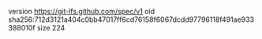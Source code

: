 version https://git-lfs.github.com/spec/v1
oid sha256:712d3121a404c0bb47017ff6cd76158f6067dcdd97796118f491ae933388010f
size 224
